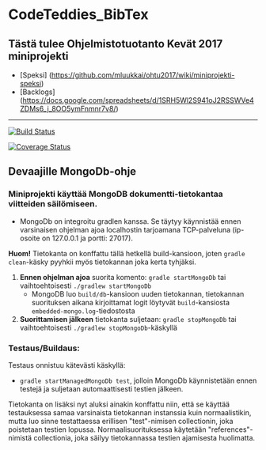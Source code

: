 # CodeTeddies_BibTex

## Tästä tulee Ohjelmistotuotanto Kevät 2017 miniprojekti

* [Speksi] (https://github.com/mluukkai/ohtu2017/wiki/miniprojekti-speksi) 
* [Backlogs] (https://docs.google.com/spreadsheets/d/1SRH5Wl2S941oJ2RSSWVe4ZDMs6_j_8OO5ymFnmnr7v8/)
---
[![Build Status](https://travis-ci.org/StarkasteBamse/CodeTeddies_BibTex.svg?branch=master)](https://travis-ci.org/StarkasteBamse/CodeTeddies_BibTex) 
 
[![Coverage Status](https://coveralls.io/repos/github/StarkasteBamse/CodeTeddies_BibTex/badge.svg?branch=master)](https://coveralls.io/github/StarkasteBamse/CodeTeddies_BibTex?branch=master)

## Devaajille MongoDb-ohje
### Miniprojekti käyttää MongoDB dokumentti-tietokantaa viitteiden säilömiseen.
* MongoDb on integroitu gradlen kanssa. Se täytyy käynnistää ennen varsinaisen ohjelman ajoa localhostin tarjoamana TCP-palveluna (ip-osoite on 127.0.0.1 ja portti: 27017).

__Huom!__ Tietokanta on konffattu tällä hetkellä build-kansioon, joten ```gradle clean```-käsky pyyhkii myös tietokannan joka kerta tyhjäksi.

1. __Ennen ohjelman ajoa__ suorita komento: ```gradle startMongoDb``` tai vaihtoehtoisesti ```./gradlew startMongoDb```
   * MongoDB luo ```build/db```-kansioon uuden tietokannan, tietokannan suorituksen aikana kirjoittamat logit löytyvät ```build```-kansiosta ```embedded-mongo.log```-tiedostosta
2. __Suorittamisen jälkeen__ tietokanta suljetaan: ```gradle stopMongoDb``` tai vaihtoehtoisesti ```./gradlew stopMongoDb```-käskyllä

### Testaus/Buildaus:
Testaus onnistuu kätevästi käskyllä: 
* ```gradle startManagedMongoDb test```, jolloin MongoDb käynnistetään ennen testejä ja suljetaan automaattisesti testien jälkeen. 

Tietokanta on lisäksi nyt aluksi ainakin konffattu niin, että se käyttää testauksessa samaa varsinaista tietokannan instanssia kuin normaalistikin, mutta luo sinne testattaessa erillisen "test"-nimisen collectionin, joka poistetaan testien lopussa. Normaalisuorituksessa käytetään "references"-nimistä collectionia, joka säilyy tietokannassa testien ajamisesta huolimatta. 
